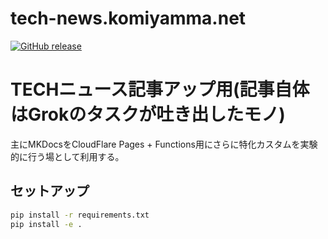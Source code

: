 # tech-news.komiyamma.net


[![GitHub release](https://img.shields.io/github/v/release/komiyamma/site_mkdoc_tech_news)](https://github.com/komiyamma/site_mkdoc_tech_news/releases)

# TECHニュース記事アップ用(記事自体はGrokのタスクが吐き出したモノ)

主にMKDocsをCloudFlare Pages + Functions用にさらに特化カスタムを実験的に行う場として利用する。


## セットアップ

```bash
pip install -r requirements.txt
pip install -e .
```

